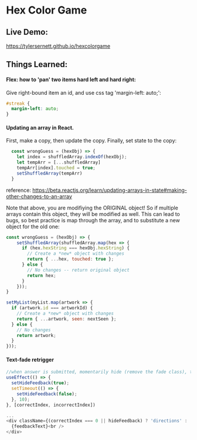 # Hex Color Game

## Live Demo:
https://tylersernett.github.io/hexcolorgame

## Things Learned:
#### Flex: how to 'pan' two items hard left and hard right:

Give right-bound item an id, and use css tag 'margin-left: auto;':

```css
#streak {
  margin-left: auto;
}
```

#### Updating an array in React.

First, make a copy, then update the copy. Finally, set state to the copy:
```javascript
  const wrongGuess = (hexObj) => {
    let index = shuffledArray.indexOf(hexObj);
    let tempArr = [...shuffledArray]
    tempArr[index].touched = true;
    setShuffledArray(tempArr)
  }
```

reference: https://beta.reactjs.org/learn/updating-arrays-in-state#making-other-changes-to-an-array

Note that above, you are modifiying the ORIGINAL object! So if multiple arrays contain this object, they will be modified as well. This can lead to bugs, so best practice is map through the array, and to substitute a new object for the old one:
```javascript
const wrongGuess = (hexObj) => {
    setShuffledArray(shuffledArray.map(hex => {
      if (hex.hexString === hexObj.hexString) {
        // Create a *new* object with changes
        return { ...hex, touched: true };
      } else {
        // No changes -- return original object
        return hex;
      }
    }));
}

setMyList(myList.map(artwork => {
  if (artwork.id === artworkId) {
    // Create a *new* object with changes
    return { ...artwork, seen: nextSeen };
  } else {
    // No changes
    return artwork;
  }
}));
```

#### Text-fade retrigger
```javascript
//when answer is submitted, momentarily hide (remove the fade class), then add the fade class to restart the animation
useEffect(() => {
  setHideFeedback(true);
  setTimeout(() => {
    setHideFeedback(false);
  }, 10);
}, [correctIndex, incorrectIndex])

...
<div className={(correctIndex === 0 || hideFeedback) ? 'directions' : 'directions fading'}>
  {feedbackText}<br />
</div>